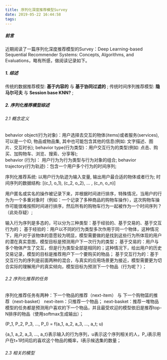 ```yaml
---
title: 序列化深度推荐模型Survey
date: 2019-05-22 16:44:58
tags: 
---
```


##### 前言
近期阅读了一篇序列化深度推荐模型的Survey：Deep Learning-based Sequential Recommender Systems: Concepts, Algorithms, and Evaluations，略有所感，做阅读记录如下。 


##### 1. 综述
传统的数据推荐模型: **基于内容的** 与 **基于协同过滤的** ;
传统时间序列推荐模型: **隐马尔可夫** 与 **Session base KNN?** ; 


##### 2. 序列化推荐模型综述

###### 2.1 概念定义

behavior object(行为对象)：用户选择去交互的物体(items)或者服务(services), 可以是一个ID, 物品或物品集, 其中也可能包含其他的信息(例如: 文字描述、图片、交互时长);
behavior type(行为类型)：用户交互行为的类型(例如: 点击、购买、加购物车、浏览、搜索、分享等);   
behavior (行为)： 用户行为为行为类型与行为对象的组合; 
behavior trajectory(行为轨迹)：包含一个用户多个行为的时间序列; 

序列化推荐系统: 以用户行为轨迹为输入变量, 输出用户最合适的物体或者行为; 
时间序列的数据结构: [(c_1, o_1), (c_2, o_2), ... , (c_n, o_n)]

用户匿名或实名的操作被记录下来，并根据时间进行排序，特殊情况，当用户的行为为一个多重对象时（例如：一个记录了多种商品的购物车操作），这次购物车操作可能很难按照时间进行排序，然后所有的购物车行为一起被作为一个时间序列？（此处存疑）;


输入行为序列是多态的，可以分为三种类型：基于经验的、基于交易的、基于交互行为的；
基于经验的：用户以不同的行为类型多次作用于同一个物体，这种情况下，用户对于该物体的意愿较为明显，模型需要做的是找到这些行为所体现的用户的潜在真实意图，模型目标是预测用户下一次行为的类型；
基于交易的：用户与多个物体产生了交互，但是行为类型全部是相同的；这种情况下，给出用户的历史交易记录，模型的目标是推荐用户下一个要购买的物品；
基于交互行为的：基于交互行为的序列是前面两种的混合，与真实的应用场景更为接近，模型需要更为切合实际的理解用户的真实倾向，模型目标为预测下一个物品（行为呢？）；

###### 2.2 序列化推荐的任务

序列化推荐任务有两种：下一个物品的推荐（next-item） 与 下一个购物篮的推荐（next-basket）
next-item：只推荐一个物品； next-basket：推荐一堆物品
模型的任务都是预测用户喜欢的下一个物品，并且最受欢迎的模型依旧是推荐top-N排序的物品（使用softmax生成输出）；

 (P_1, P_2, P_3, ..., P_I) = f(a_1, a_2, a_3, ..., a_t; u)

{a_1, a_2, a_3, ..., a_t}表示输入的行为序列，u表示这个序列相关的人，P_i表示用户在t+1时间后的喜欢这个物品的概率，I表示候选集的数量；


###### 2.3 相关的模型





